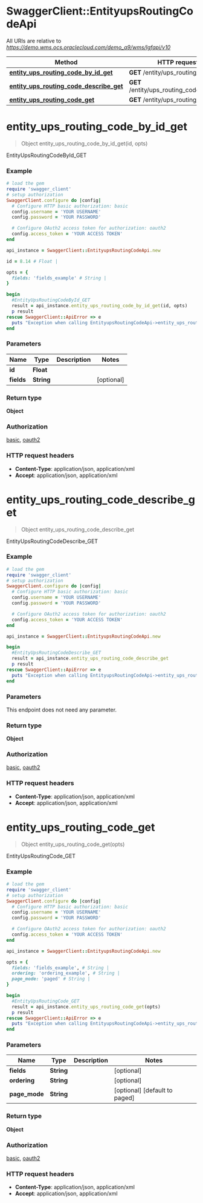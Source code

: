 # SwaggerClient::EntityupsRoutingCodeApi

All URIs are relative to *https://demo.wms.ocs.oraclecloud.com/demo_a9/wms/lgfapi/v10*

Method | HTTP request | Description
------------- | ------------- | -------------
[**entity_ups_routing_code_by_id_get**](EntityupsRoutingCodeApi.md#entity_ups_routing_code_by_id_get) | **GET** /entity/ups_routing_code/{id} | EntityUpsRoutingCodeById_GET
[**entity_ups_routing_code_describe_get**](EntityupsRoutingCodeApi.md#entity_ups_routing_code_describe_get) | **GET** /entity/ups_routing_code/describe | EntityUpsRoutingCodeDescribe_GET
[**entity_ups_routing_code_get**](EntityupsRoutingCodeApi.md#entity_ups_routing_code_get) | **GET** /entity/ups_routing_code | EntityUpsRoutingCode_GET


# **entity_ups_routing_code_by_id_get**
> Object entity_ups_routing_code_by_id_get(id, opts)

EntityUpsRoutingCodeById_GET



### Example
```ruby
# load the gem
require 'swagger_client'
# setup authorization
SwaggerClient.configure do |config|
  # Configure HTTP basic authorization: basic
  config.username = 'YOUR USERNAME'
  config.password = 'YOUR PASSWORD'

  # Configure OAuth2 access token for authorization: oauth2
  config.access_token = 'YOUR ACCESS TOKEN'
end

api_instance = SwaggerClient::EntityupsRoutingCodeApi.new

id = 8.14 # Float | 

opts = { 
  fields: 'fields_example' # String | 
}

begin
  #EntityUpsRoutingCodeById_GET
  result = api_instance.entity_ups_routing_code_by_id_get(id, opts)
  p result
rescue SwaggerClient::ApiError => e
  puts "Exception when calling EntityupsRoutingCodeApi->entity_ups_routing_code_by_id_get: #{e}"
end
```

### Parameters

Name | Type | Description  | Notes
------------- | ------------- | ------------- | -------------
 **id** | **Float**|  | 
 **fields** | **String**|  | [optional] 

### Return type

**Object**

### Authorization

[basic](../README.md#basic), [oauth2](../README.md#oauth2)

### HTTP request headers

 - **Content-Type**: application/json, application/xml
 - **Accept**: application/json, application/xml



# **entity_ups_routing_code_describe_get**
> Object entity_ups_routing_code_describe_get

EntityUpsRoutingCodeDescribe_GET



### Example
```ruby
# load the gem
require 'swagger_client'
# setup authorization
SwaggerClient.configure do |config|
  # Configure HTTP basic authorization: basic
  config.username = 'YOUR USERNAME'
  config.password = 'YOUR PASSWORD'

  # Configure OAuth2 access token for authorization: oauth2
  config.access_token = 'YOUR ACCESS TOKEN'
end

api_instance = SwaggerClient::EntityupsRoutingCodeApi.new

begin
  #EntityUpsRoutingCodeDescribe_GET
  result = api_instance.entity_ups_routing_code_describe_get
  p result
rescue SwaggerClient::ApiError => e
  puts "Exception when calling EntityupsRoutingCodeApi->entity_ups_routing_code_describe_get: #{e}"
end
```

### Parameters
This endpoint does not need any parameter.

### Return type

**Object**

### Authorization

[basic](../README.md#basic), [oauth2](../README.md#oauth2)

### HTTP request headers

 - **Content-Type**: application/json, application/xml
 - **Accept**: application/json, application/xml



# **entity_ups_routing_code_get**
> Object entity_ups_routing_code_get(opts)

EntityUpsRoutingCode_GET



### Example
```ruby
# load the gem
require 'swagger_client'
# setup authorization
SwaggerClient.configure do |config|
  # Configure HTTP basic authorization: basic
  config.username = 'YOUR USERNAME'
  config.password = 'YOUR PASSWORD'

  # Configure OAuth2 access token for authorization: oauth2
  config.access_token = 'YOUR ACCESS TOKEN'
end

api_instance = SwaggerClient::EntityupsRoutingCodeApi.new

opts = { 
  fields: 'fields_example', # String | 
  ordering: 'ordering_example', # String | 
  page_mode: 'paged' # String | 
}

begin
  #EntityUpsRoutingCode_GET
  result = api_instance.entity_ups_routing_code_get(opts)
  p result
rescue SwaggerClient::ApiError => e
  puts "Exception when calling EntityupsRoutingCodeApi->entity_ups_routing_code_get: #{e}"
end
```

### Parameters

Name | Type | Description  | Notes
------------- | ------------- | ------------- | -------------
 **fields** | **String**|  | [optional] 
 **ordering** | **String**|  | [optional] 
 **page_mode** | **String**|  | [optional] [default to paged]

### Return type

**Object**

### Authorization

[basic](../README.md#basic), [oauth2](../README.md#oauth2)

### HTTP request headers

 - **Content-Type**: application/json, application/xml
 - **Accept**: application/json, application/xml



